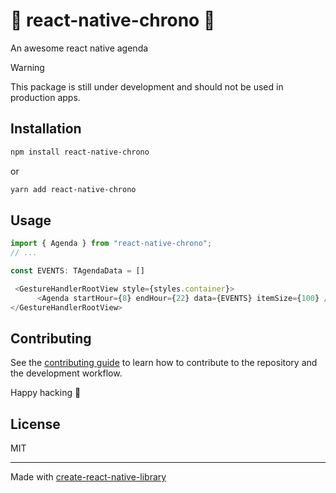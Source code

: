# 📆 react-native-chrono 📆

An awesome react native agenda

> [!WARNING]
> This package is still under development and should not be used in production apps.

## Installation

```sh
npm install react-native-chrono
```

or

```sh
yarn add react-native-chrono
```

## Usage

```js
import { Agenda } from "react-native-chrono";
// ...

const EVENTS: TAgendaData = []

 <GestureHandlerRootView style={styles.container}>
      <Agenda startHour={8} endHour={22} data={EVENTS} itemSize={100} />
</GestureHandlerRootView>
```

## Contributing

See the [contributing guide](CONTRIBUTING.md) to learn how to contribute to the repository and the development workflow.

Happy hacking 🚀

## License

MIT

---

Made with [create-react-native-library](https://github.com/callstack/react-native-builder-bob)
